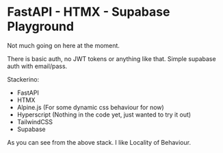 # FastAPI - HTMX - Supabase Playground

Not much going on here at the moment.

There is basic auth, no JWT tokens or anything like that. Simple supabase auth with email/pass.

Stackerino:

- FastAPI
- HTMX
- Alpine.js (For some dynamic css behaviour for now)
- Hyperscript (Nothing in the code yet, just wanted to try it out)
- TailwindCSS
- Supabase

As you can see from the above stack. I like Locality of Behaviour.

